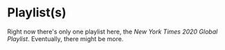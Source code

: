 # Playlist(s)

Right now there's only one playlist here, the *New York Times 2020 Global Playlist*. Eventually, there might be more.

